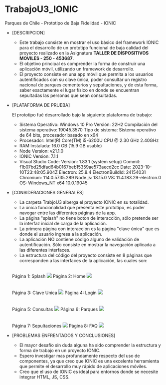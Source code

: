 # TrabajoU3_IONIC
Parques de Chile - Prototipo de Baja Fidelidad - IONIC
* [DESCRIPCION]
    * Este trabajo consiste en mostrar el uso básico del framework IONIC para el desarrollo de un prototipo funcional de baja calidad del proyecto realizado en
      la Asignatura **TALLER DE DISPOSITIVOS MOVILES - 250 - 453687**.
    * El objetivo principal es comprender la forma de construir una aplicación móvil, utilizando un framework de desarrollo.
    * El proyecto consiste en una app móvil que permita a los usuarios autentificados con su clave única, poder consultar un registro nacional de parques cementerios y
      sepultaciones, y de esta forma, saber exactamente el lugar físico en donde se encuentran sepultadas las personas que sean consultadas.

* [PLATAFORMA DE PRUEBA]

  El prototipo fué desarrollado bajo la siguiente plataforma de trabajo: 
    *   Sistema Operativo: Windows 10 Pro
         Versión: 22H2
         Compilación del sistema operativo: 19045.3570
         Tipo de sistema: Sistema operativo de 64 bits, procesador basado en x64
    *   Procesador: Intel(R) Core(TM) i5-6200U CPU @ 2.30 GHz 2.40GHz
    *   RAM Instalada: 16.0 GB (15.9 GB usable)
    *   Node Version: v21.1.0
    *   IONIC Version: 7.1.1
    *   Visual Studio Code:
         Version: 1.83.1 (system setup)
         Commit: f1b07bd25dfad64b0167beb15359ae573aecd2cc
         Date: 2023-10-10T23:48:05.904Z
         Electron: 25.8.4
         ElectronBuildId: 24154031
         Chromium: 114.0.5735.289
         Node.js: 18.15.0
         V8: 11.4.183.29-electron.0
         OS: Windows_NT x64 10.0.19045
  
* [CONSIDERACIONES GENERALES]
  
    *   La carpeta TrabjoU3 alberga el proyecto IONIC en su totalidad.
    *   La única funcionalidad que presenta este prototipo, es poder navegar entre las diferentes páginas de la app.
    *   La página "splash" no tiene boton de interacción, sólo pretende ser la interfaz inicial de carga de la aplicación.
    *   La primera página con interacción es la página "clave única" que es donde el usuario ingresa a la aplicación.
    *   La aplicación NO contiene código alguno de validación de autentificación. Sólo consiste en mostrar la navegación aplicada a las diferentes interfaces.
    *   La estructura del código del proyecto consiste en 8 páginas que corresponden a las interfaces de la aplicación, las cuales son:
    <br />  
      
    Página 1: Splash [![](TrabajoU3/src/assets/screens/splash.png)](#readme)  Página 2: Home [![](TrabajoU3/src/assets/screens/home.png)](#readme)     <br />  
     <br /> Página 3: Clave Unica [![](TrabajoU3/src/assets/screens/clave_unica.png)](#readme)  Página 4: Login [![](TrabajoU3/src/assets/screens/login.png)](#readme)     <br />  
     <br /> Página 5: Consultas [![](TrabajoU3/src/assets/screens/consulta.png)](#readme)  Página 6: Parques [![](TrabajoU3/src/assets/screens/consulta_parques.png)](#readme)     <br />  
     <br /> Página 7: Sepultaciones [![](TrabajoU3/src/assets/screens/consulta_sepultacion.png)](#readme)  Página 8: FAQ [![](TrabajoU3/src/assets/screens/faq.png)](#readme)  

* [PROBLEMAS ENFRENTADOS Y CONCLUSIONES]
  
    *   El mayor desafío sin duda alguna ha sido comprender la estructura y forma de trabajo en un proyecto IONIC.
    *   Espero investigar mas profundamente respecto del uso de componentes, ya que creo que IONIC es una excelente herramienta que permite el desarrollo muy rápido de
        aplicaciones móviles.
    *   Creo que el uso de IONIC es ideal para entornos donde se necesite integrar HTML, JS, CSS.
    
        
